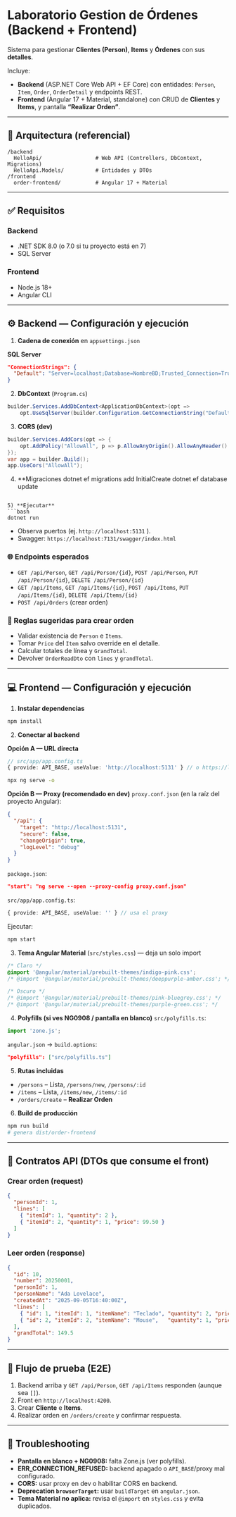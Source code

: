 # Laboratorio  Gestion de Órdenes (Backend + Frontend)

Sistema para gestionar **Clientes (Person)**, **Items** y **Órdenes** con sus **detalles**.

Incluye:
- **Backend** (ASP.NET Core Web API + EF Core) con entidades: `Person`, `Item`, `Order`, `OrderDetail` y endpoints REST.
- **Frontend** (Angular 17 + Material, standalone) con CRUD de **Clientes** y **Items**, y pantalla **“Realizar Orden”**.

---

## 🧱 Arquitectura (referencial)
```
/backend
  HelloApi/                 # Web API (Controllers, DbContext, Migrations)
  HelloApi.Models/          # Entidades y DTOs
/frontend
  order-frontend/           # Angular 17 + Material
```

---

## ✅ Requisitos
### Backend
- .NET SDK 8.0 (o 7.0 si tu proyecto está en 7)
- SQL Server 

### Frontend
- Node.js 18+
- Angular CLI
---

## ⚙️ Backend — Configuración y ejecución

1) **Cadena de conexión** en `appsettings.json`

**SQL Server**
```json
"ConnectionStrings": {
  "Default": "Server=localhost;Database=NombreBD;Trusted_Connection=True;TrustServerCertificate=True;"
}
```

2) **DbContext** (`Program.cs`)
```csharp
builder.Services.AddDbContext<ApplicationDbContext>(opt =>
    opt.UseSqlServer(builder.Configuration.GetConnectionString("Default"))); // o UseSqlite
```

3) **CORS (dev)**
```csharp
builder.Services.AddCors(opt => {
    opt.AddPolicy("AllowAll", p => p.AllowAnyOrigin().AllowAnyHeader().AllowAnyMethod());
});
var app = builder.Build();
app.UseCors("AllowAll");
```

4) **Migraciones
dotnet ef migrations add InitialCreate
dotnet ef database update
```

5) **Ejecutar**
```bash
dotnet run
```
- Observa puertos (ej. `http://localhost:5131` ).
- Swagger: `https://localhost:7131/swagger/index.html`

### 🌐 Endpoints esperados
- `GET /api/Person`, `GET /api/Person/{id}`, `POST /api/Person`, `PUT /api/Person/{id}`, `DELETE /api/Person/{id}`
- `GET /api/Items`, `GET /api/Items/{id}`, `POST /api/Items`, `PUT /api/Items/{id}`, `DELETE /api/Items/{id}`
- `POST /api/Orders` (crear orden)


### 🔁 Reglas sugeridas para crear orden
- Validar existencia de `Person` e `Items`.
- Tomar `Price` del `Item` salvo override en el detalle.
- Calcular totales de línea y `GrandTotal`.
- Devolver `OrderReadDto` con `lines` y `grandTotal`.

---

## 💻 Frontend — Configuración y ejecución

1) **Instalar dependencias**
```bash
npm install
```

2) **Conectar al backend**

**Opción A — URL directa**
```ts
// src/app/app.config.ts
{ provide: API_BASE, useValue: 'http://localhost:5131' } // o https://localhost:7131
```
```bash
npx ng serve -o
```

**Opción B — Proxy (recomendado en dev)**
`proxy.conf.json` (en la raíz del proyecto Angular):
```json
{
  "/api": {
    "target": "http://localhost:5131",
    "secure": false,
    "changeOrigin": true,
    "logLevel": "debug"
  }
}
```
`package.json`:
```json
"start": "ng serve --open --proxy-config proxy.conf.json"
```
`src/app/app.config.ts`:
```ts
{ provide: API_BASE, useValue: '' } // usa el proxy
```
Ejecutar:
```bash
npm start
```

3) **Tema Angular Material** (`src/styles.css`) — deja un solo import
```css
/* Claro */
@import '@angular/material/prebuilt-themes/indigo-pink.css';
/* @import '@angular/material/prebuilt-themes/deeppurple-amber.css'; */

/* Oscuro */
/* @import '@angular/material/prebuilt-themes/pink-bluegrey.css'; */
/* @import '@angular/material/prebuilt-themes/purple-green.css'; */
```

4) **Polyfills (si ves NG0908 / pantalla en blanco)**
`src/polyfills.ts`:
```ts
import 'zone.js';
```
`angular.json` → `build.options`:
```json
"polyfills": ["src/polyfills.ts"]
```

5) **Rutas incluidas**
- `/persons` – Lista, `/persons/new`, `/persons/:id`
- `/items` – Lista, `/items/new`, `/items/:id`
- `/orders/create` – **Realizar Orden**

6) **Build de producción**
```bash
npm run build
# genera dist/order-frontend
```

---

## 🔗 Contratos API (DTOs que consume el front)

### Crear orden (request)
```json
{
  "personId": 1,
  "lines": [
    { "itemId": 1, "quantity": 2 },
    { "itemId": 2, "quantity": 1, "price": 99.50 }
  ]
}
```

### Leer orden (response)
```json
{
  "id": 10,
  "number": 20250001,
  "personId": 1,
  "personName": "Ada Lovelace",
  "createdAt": "2025-09-05T16:40:00Z",
  "lines": [
    { "id": 1, "itemId": 1, "itemName": "Teclado", "quantity": 2, "price": 25, "total": 50 },
    { "id": 2, "itemId": 2, "itemName": "Mouse",   "quantity": 1, "price": 99.5, "total": 99.5 }
  ],
  "grandTotal": 149.5
}
```

---

## 🧪 Flujo de prueba (E2E)
1. Backend arriba y `GET /api/Person`, `GET /api/Items` responden (aunque sea `[]`).
2. Front en `http://localhost:4200`.
3. Crear **Cliente** e **Items**.
4. Realizar orden en `/orders/create` y confirmar respuesta.

---

## 🧰 Troubleshooting
- **Pantalla en blanco + NG0908:** falta Zone.js (ver polyfills).
- **ERR_CONNECTION_REFUSED:** backend apagado o `API_BASE`/proxy mal configurado.
- **CORS:** usar proxy en dev o habilitar CORS en backend.
- **Deprecation `browserTarget`:** usar `buildTarget` en `angular.json`.
- **Tema Material no aplica:** revisa el `@import` en `styles.css` y evita duplicados.
